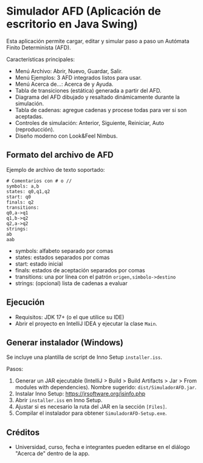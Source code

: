 # Simulador AFD (Aplicación de escritorio en Java Swing)

Esta aplicación permite cargar, editar y simular paso a paso un Autómata Finito Determinista (AFD).

Características principales:
- Menú Archivo: Abrir, Nuevo, Guardar, Salir.
- Menú Ejemplos: 3 AFD integrados listos para usar.
- Menú Acerca de…: Acerca de y Ayuda.
- Tabla de transiciones (estática) generada a partir del AFD.
- Diagrama del AFD dibujado y resaltado dinámicamente durante la simulación.
- Tabla de cadenas: agregue cadenas y procese todas para ver si son aceptadas.
- Controles de simulación: Anterior, Siguiente, Reiniciar, Auto (reproducción).
- Diseño moderno con Look&Feel Nimbus.

## Formato del archivo de AFD
Ejemplo de archivo de texto soportado:

```
# Comentarios con # o //
symbols: a,b
states: q0,q1,q2
start: q0
finals: q2
transitions:
q0,a->q1
q1,b->q2
q2,a->q2
strings:
ab
aab
```

- symbols: alfabeto separado por comas
- states: estados separados por comas
- start: estado inicial
- finals: estados de aceptación separados por comas
- transitions: una por línea con el patrón `origen,símbolo->destino`
- strings: (opcional) lista de cadenas a evaluar

## Ejecución
- Requisitos: JDK 17+ (o el que utilice su IDE)
- Abrir el proyecto en IntelliJ IDEA y ejecutar la clase `Main`.

## Generar instalador (Windows)
Se incluye una plantilla de script de Inno Setup `installer.iss`.

Pasos:
1) Generar un JAR ejecutable (IntelliJ > Build > Build Artifacts > Jar > From modules with dependencies). Nombre sugerido: `dist/SimuladorAFD.jar`.
2) Instalar Inno Setup: https://jrsoftware.org/isinfo.php
3) Abrir `installer.iss` en Inno Setup.
4) Ajustar si es necesario la ruta del JAR en la sección `[Files]`.
5) Compilar el instalador para obtener `SimuladorAFD-Setup.exe`.

## Créditos
- Universidad, curso, fecha e integrantes pueden editarse en el diálogo "Acerca de" dentro de la app.
